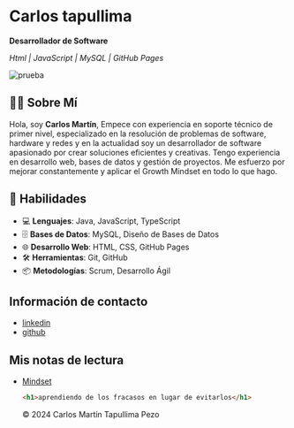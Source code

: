 # Carlos tapullima 

**Desarrollador de Software**  

*Html | JavaScript | MySQL | GitHub Pages*

![prueba](https://github.com/user-attachments/assets/5a778c14-1d89-4b28-a7a0-34c292a1d546)


## 👨‍💻 Sobre Mí

Hola, soy **Carlos Martín**, Empece con experiencia en soporte técnico de primer nivel, especializado en la resolución de problemas de software, hardware y redes  y en la actualidad soy un desarrollador de software apasionado por crear soluciones eficientes y creativas. Tengo experiencia en desarrollo web, bases de datos y gestión de proyectos. Me esfuerzo por mejorar constantemente y aplicar el Growth Mindset en todo lo que hago.


## 💼 Habilidades

- 💻 **Lenguajes**: Java, JavaScript, TypeScript
- 🗄️ **Bases de Datos**: MySQL, Diseño de Bases de Datos
- 🌐 **Desarrollo Web**: HTML, CSS, GitHub Pages
- 🛠️ **Herramientas**: Git, GitHub
- 📦 **Metodologías**: Scrum, Desarrollo Ágil


## Información de contacto

- [linkedin](https://www.linkedin.com/in/carlos-tapullima/)
- [github](https://github.com/ctapullimap)

## Mis notas de lectura 

- [Mindset](./Mindset.md)

  ```html
  <h1>aprendiendo de los fracasos en lugar de evitarlos</h1>
  ```

  © 2024 Carlos Martín Tapullima Pezo
